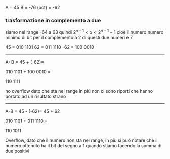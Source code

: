 A = 45
B = -76 (oct) = -62


### trasformazione in complemento a due
siamo nel range
-64 a 63
quindi $2^{n-1} < x < 2^{n-1}-1$
cioè il numero numero minimo di bit per il complemento a 2 di questi due numeri è 7

 45 = 010 1101
 62 = 011 1110
-62 = 100 0010


---

A+B = 45 + (-62)=

010 1101 +
100 0010 =

110 1111

no overflow dato che sta nel range in più non ci sono riporti che hanno portato ad un risultato strano

---

A-B = 45 - (-62)= 45 + 62

010 1101 +
011 1110 =

110 1011

Overflow, dato che il numero non sta nel range, in più si può notare che il numero ottenuto ha il bit del segno a 1 quando stiamo facendo la somma di due positivi

